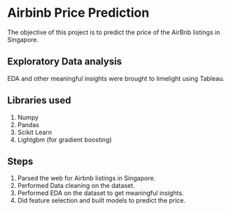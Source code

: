 # Airbinb Price Prediction
The objective of this project is to predict the price of the AirBnb listings in Singapore.

## Exploratory Data analysis
EDA and other meaningful insights were brought to limelight using Tableau.

## Libraries used
1. Numpy
2. Pandas
3. Scikit Learn
4. Lightgbm (for gradient boosting)

## Steps
1. Parsed the web for Airbnb listings in Singapore.
2. Performed Data cleaning on the dataset.
3. Performed EDA on the dataset to get meaningful insights.
4. Did feature selection and built models to predict the price.
